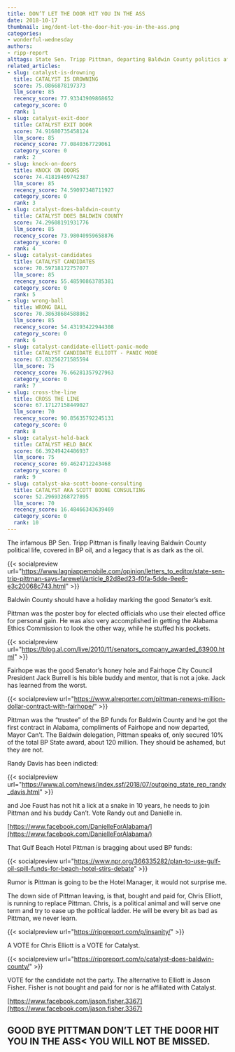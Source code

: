 ```yaml
---
title: DON’T LET THE DOOR HIT YOU IN THE ASS
date: 2018-10-17
thumbnail: img/dont-let-the-door-hit-you-in-the-ass.png
categories:
- wonderful-wednesday
authors:
- ripp-report
alttags: State Sen. Tripp Pittman, departing Baldwin County politics after a controversial career marked by accusations of self-int...
related_articles:
- slug: catalyst-is-drowning
  title: CATALYST IS DROWNING
  score: 75.0866878197373
  llm_score: 85
  recency_score: 77.93343909868652
  category_score: 0
  rank: 1
- slug: catalyst-exit-door
  title: CATALYST EXIT DOOR
  score: 74.91680735458124
  llm_score: 85
  recency_score: 77.0840367729061
  category_score: 0
  rank: 2
- slug: knock-on-doors
  title: KNOCK ON DOORS
  score: 74.41819469742387
  llm_score: 85
  recency_score: 74.59097348711927
  category_score: 0
  rank: 3
- slug: catalyst-does-baldwin-county
  title: CATALYST DOES BALDWIN COUNTY
  score: 74.29608191931776
  llm_score: 85
  recency_score: 73.98040959658876
  category_score: 0
  rank: 4
- slug: catalyst-candidates
  title: CATALYST CANDIDATES
  score: 70.59718172757077
  llm_score: 85
  recency_score: 55.48590863785381
  category_score: 0
  rank: 5
- slug: wrong-ball
  title: WRONG BALL
  score: 70.38638684588862
  llm_score: 85
  recency_score: 54.43193422944308
  category_score: 0
  rank: 6
- slug: catalyst-candidate-elliott-panic-mode
  title: CATALYST CANDIDATE ELLIOTT - PANIC MODE
  score: 67.83256271585594
  llm_score: 75
  recency_score: 76.66281357927963
  category_score: 0
  rank: 7
- slug: cross-the-line
  title: CROSS THE LINE
  score: 67.17127158449027
  llm_score: 70
  recency_score: 90.85635792245131
  category_score: 0
  rank: 8
- slug: catalyst-held-back
  title: CATALYST HELD BACK
  score: 66.39249424486937
  llm_score: 75
  recency_score: 69.4624712243468
  category_score: 0
  rank: 9
- slug: catalyst-aka-scott-boone-consulting
  title: CATALYST AKA SCOTT BOONE CONSULTING
  score: 52.29693268727895
  llm_score: 70
  recency_score: 16.48466343639469
  category_score: 0
  rank: 10
---
```

The infamous BP Sen. Tripp Pittman is finally leaving Baldwin County political life, covered in BP oil, and a legacy that is as dark as the oil.

{{< socialpreview url="https://www.lagniappemobile.com/opinion/letters_to_editor/state-sen-trip-pittman-says-farewell/article_82d8ed23-f0fa-5dde-9ee6-e3c20068c743.html" >}}

Baldwin County should have a holiday marking the good Senator’s exit.

Pittman was the poster boy for elected officials who use their elected office for personal gain. He was also very accomplished in getting the Alabama Ethics Commission to look the other way, while he stuffed his pockets.

{{< socialpreview url="https://blog.al.com/live/2010/11/senators_company_awarded_63900.html" >}}

Fairhope was the good Senator’s honey hole and Fairhope City Council President Jack Burrell is his bible buddy and mentor, that is not a joke. Jack has learned from the worst.

{{< socialpreview url="https://www.alreporter.com/pittman-renews-million-dollar-contract-with-fairhope/" >}}

Pittman was the “trustee” of the BP funds for Baldwin County and he got the first contract in Alabama, compliments of Fairhope and now departed, Mayor Can’t. The Baldwin delegation, Pittman speaks of, only secured 10% of the total BP State award, about 120 million. They should be ashamed, but they are not.

Randy Davis has been indicted:

{{< socialpreview url="https://www.al.com/news/index.ssf/2018/07/outgoing_state_rep_randy_davis.html" >}}

and Joe Faust has not hit a lick at a snake in 10 years, he needs to join Pittman and his buddy Can’t. Vote Randy out and Danielle in.

[https://www.facebook.com/DanielleForAlabama/](https://www.facebook.com/DanielleForAlabama/)

That Gulf Beach Hotel Pittman is bragging about used BP funds:

{{< socialpreview url="https://www.npr.org/366335282/plan-to-use-gulf-oil-spill-funds-for-beach-hotel-stirs-debate" >}}

Rumor is Pittman is going to be the Hotel Manager, it would not surprise me.

The down side of Pittman leaving, is that, bought and paid for, Chris Elliott, is running to replace Pittman. Chris, is a political animal and will serve one term and try to ease up the political ladder. He will be every bit as bad as Pittman, we never learn.

{{< socialpreview url="https://rippreport.com/p/insanity/" >}}

A VOTE for Chris Elliott is a VOTE for Catalyst.

{{< socialpreview url="https://rippreport.com/p/catalyst-does-baldwin-county/" >}}

VOTE for the candidate not the party. The alternative to Elliott is Jason Fisher. Fisher is not bought and paid for nor is he affiliated with Catalyst.

[https://www.facebook.com/jason.fisher.3367](https://www.facebook.com/jason.fisher.3367)

## GOOD BYE PITTMAN DON’T LET THE DOOR HIT YOU IN THE ASS< YOU WILL NOT BE MISSED.
